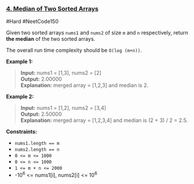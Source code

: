 ### [4. Median of Two Sorted Arrays](https://leetcode.com/problems/median-of-two-sorted-arrays/)

#Hard #NeetCode150

Given two sorted arrays `nums1` and `nums2` of size `m` and `n` respectively, return **the median** of the two sorted arrays.

The overall run time complexity should be `O(log (m+n))`.

**Example 1:**

> **Input:** nums1 = \[1,3\], nums2 = \[2\]  
> **Output:** 2.00000  
> **Explanation:** merged array = \[1,2,3\] and median is 2.

**Example 2:**

> **Input:** nums1 = \[1,2\], nums2 = \[3,4\]  
> **Output:** 2.50000  
> **Explanation:** merged array = \[1,2,3,4\] and median is (2 + 3) / 2 = 2.5.

**Constraints:**

- `nums1.length == m`
- `nums2.length == n`
- `0 <= m <= 1000`
- `0 <= n <= 1000`
- `1 <= m + n <= 2000`
- -10<sup>6</sup> <= nums1[i], nums2[i] <= 10<sup>6</sup>
